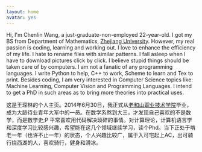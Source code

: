 ```yaml
---
layout: home
avatar: yes
---
```


Hi, I'm Chenlin Wang, a just-graduate-non-employed 22-year-old. I got my BS from Department of Mathematics, [Zhejiang University](http://www.zju.edu.cn/english/). However, my real passion is coding, learning and working out. I love to enhance the efficiency of my life. I hate to rename files with similar patterns. I fall asleep when I have to download pictures click by click. I believe stupid things should be taken care of by computers. I am not a fanatic of any programming languages. I write Python to help, C++ to work, Scheme to learn and Tex to print. Besides coding, I am very interested in Computer Science topics like: Machine Learning, Computer Vision and Programming Languages. I intend to get a PhD in such areas as to bring more theories into practical uses.

这是王琛林的个人主页。2014年6月30日，我正式从[老和山职业技术学院](http://www.zju.edu.cn)毕业，成为大龄待业青年大军中的一员。在数学系熬到大三，才发现自己喜欢的不是数学，而是数学史;P 平常喜欢用代码解决琐碎的事情。对计算理论，计算机语言学和深度学习比较感兴趣，希望能在这几个领域继续学习，读个Phd。当下正处于啃老一年（也许不止一年）的状态，个人兴趣比较广，属于入可宅起上AC，出可骑行绕西湖的人，喜欢骑行，健身和滑冰。
